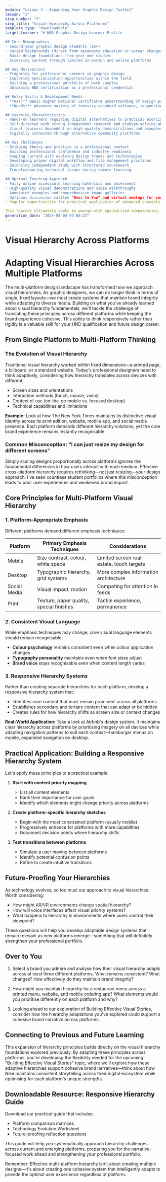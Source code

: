 ```yaml
---
module: "Lesson 3 - Expanding Your Graphic Design Toolkit"
lesson: "3"
step_number: "7"
step_title: "Visual Hierarchy Across Platforms"
template_type: "downloadable"
target_learner: "# HND Graphic Design Learner Profile

## Core Demographics
- Second-year graphic design students (18+)
- Varied backgrounds (direct from secondary education or career changers)
- Basic design foundations from year one studies
- Accessing content through limited in-person and online platforms

## Key Motivations
- Preparing for professional careers in graphic design
- Exploring specialization opportunities within the field
- Building a professional portfolio of work samples
- Obtaining HND certification as a professional credential

## Entry Skills & Development Needs
- **Has:** Basic Higher National Certifcatre understanding of design principles, software tools, creative processes
- **Needs:** Advanced mastery of industry-standard software, responsive design principles, digital prototyping, technical implementation, project management, client communication, presentation techniques

## Learning Characteristics
- Hands-on learners requiring digital alternatives to practical exercises
- Self-directed with strong independent research and problem-solving abilities
- Visual learners dependent on high-quality demonstrations and examples
- Digitally connected through alternative community platforms

## Key Challenges
- Bridging theory and practice in a professional context
- Building professional confidence and industry readiness
- Keeping current with evolving design trends and technologies
- Developing proper digital workflow and file management practices
- Balancing independent study with structured coursework
- Troubleshooting technical issues during remote learning

## Optimal Teaching Approach
- Fully online accessible learning materials and assessment
- High-quality visual demonstrations and video walkthroughs
- Annotated examples and comprehensive image galleries
- Optional discussion callled "Over to You" and virtual meetups for community building
- Regular opportunities for practical application of advanced concepts

This learner ultimately seeks to emerge with specialized competencies, professional confidence, and an industry-ready portfolio that demonstrates their technical proficiency and creative capabilities."
generation_date: "2025-04-04 07:00:23"
---
```


# Visual Hierarchy Across Platforms

# Adapting Visual Hierarchies Across Multiple Platforms

The multi-platform design landscape has transformed how we approach visual hierarchies. As graphic designers, we can no longer think in terms of single, fixed layouts—we must create systems that maintain brand integrity while adapting to diverse media. Building on what you've already learned about visual hierarchy fundamentals, we'll tackle the challenge of translating these principles across different platforms while keeping the brand experience cohesive. This ability to think responsively rather than rigidly is a valuable skill for your HND qualification and future design career.

## From Single Platform to Multi-Platform Thinking

### The Evolution of Visual Hierarchy

Traditional visual hierarchy worked within fixed dimensions—a printed page, a billboard, or a standard website. Today's professional designers need to think adaptively, considering how hierarchy translates across devices with different:

- Screen sizes and orientations
- Interaction methods (touch, mouse, voice)
- Context of use (on-the-go mobile vs. focused desktop)
- Technical capabilities and limitations

**Example:** Look at how The New York Times maintains its distinctive visual identity across its print edition, website, mobile app, and social media presence. Each platform demands different hierarchy solutions, yet the core brand experience remains instantly recognisable.

### Common Misconception: "I can just resize my design for different screens"

Simply scaling designs proportionally across platforms ignores the fundamental differences in how users interact with each medium. Effective cross-platform hierarchy requires rethinking—not just resizing—your design approach. I've seen countless student portfolios where this misconception leads to poor user experiences and weakened brand impact.

## Core Principles for Multi-Platform Visual Hierarchy

### 1. Platform-Appropriate Emphasis

Different platforms demand different emphasis techniques:

| Platform | Primary Emphasis Techniques | Considerations |
|----------|---------------------------|----------------|
| Mobile | Size contrast, colour, white space | Limited screen real estate, touch targets |
| Desktop | Typographic hierarchy, grid systems | More complex information architecture |
| Social Media | Visual impact, motion | Competing for attention in feeds |
| Print | Texture, paper quality, special finishes | Tactile experience, permanence |

### 2. Consistent Visual Language

While emphasis techniques may change, core visual language elements should remain recognisable:

- **Colour psychology** remains consistent even when colour application changes
- **Typography personality** maintains even when font sizes adjust
- **Brand voice** stays recognisable even when content length varies

### 3. Responsive Hierarchy Systems

Rather than creating separate hierarchies for each platform, develop a responsive hierarchy system that:

- Identifies core content that must remain prominent across all platforms
- Establishes secondary and tertiary content that can adapt or be hidden
- Creates rules for how hierarchy shifts as screen size or context changes

**Real-World Application:** Take a look at Airbnb's design system. It maintains clear hierarchy across platforms by prioritising imagery on all devices while adapting navigation patterns to suit each context—hamburger menus on mobile, expanded navigation on desktop.

## Practical Application: Building a Responsive Hierarchy System

Let's apply these principles to a practical example:

1. **Start with content priority mapping**
   - List all content elements
   - Rank their importance for user goals
   - Identify which elements might change priority across platforms

2. **Create platform-specific hierarchy sketches**
   - Begin with the most constrained platform (usually mobile)
   - Progressively enhance for platforms with more capabilities
   - Document decision points where hierarchy shifts

3. **Test transitions between platforms**
   - Simulate a user moving between platforms
   - Identify potential confusion points
   - Refine to create intuitive transitions

## Future-Proofing Your Hierarchies

As technology evolves, so too must our approach to visual hierarchies. Worth considering:

- How might AR/VR environments change spatial hierarchy?
- How will voice interfaces affect visual priority systems?
- What happens to hierarchy in environments where users control their viewpoint?

These questions will help you develop adaptable design systems that remain relevant as new platforms emerge—something that will definitely strengthen your professional portfolio.

## Over to You

1. Select a brand you admire and analyse how their visual hierarchy adapts across at least three different platforms. What remains consistent? What changes? How effectively do they maintain brand integrity?

2. How might you maintain hierarchy for a restaurant menu across a printed menu, website, and mobile ordering app? What elements would you prioritise differently on each platform and why?

3. Looking ahead to our exploration of Building Effective Visual Stories, consider how the hierarchy adaptations you've explored could support a cohesive brand narrative across platforms.

## Connecting to Previous and Future Learning

This expansion of hierarchy principles builds directly on the visual hierarchy foundations explored previously. By adapting these principles across platforms, you're developing the flexibility needed for the upcoming "Building Effective Visual Stories" topic, where we'll explore how these adaptive hierarchies support cohesive brand narratives—think about how Nike maintains consistent storytelling across their digital ecosystem while optimising for each platform's unique strengths.

## Downloadable Resource: Responsive Hierarchy Guide

Download our practical guide that includes:
- Platform comparison matrices
- Technology Evolution Worksheet
- Future-proofing reflection questions

This guide will help you systematically approach hierarchy challenges across current and emerging platforms, preparing you for the narrative-focused work ahead and strengthening your professional portfolio.

Remember: Effective multi-platform hierarchy isn't about creating multiple designs—it's about creating one cohesive system that intelligently adapts to provide the optimal user experience regardless of platform.